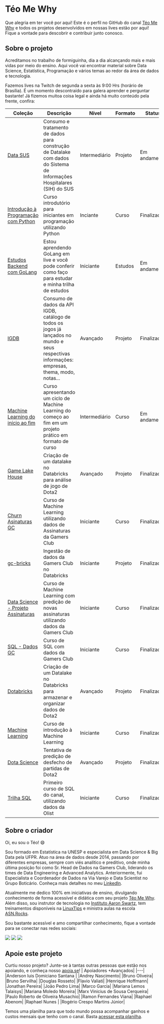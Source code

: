 # Téo Me Why

Que alegria em ter você por aqui! Este é o perfil no GitHub do canal [Téo Me Why](https://www.twitch.tv/teomewhy) e todos os projetos desenvolvidos em nossas lives estão por aqui!
Fique a vontade para descobrir e contribuir junto conosco.

## Sobre o projeto

Acreditamos no trabalho de formiguinha, dia a dia alcançando mais e mais vidas por meio do ensino. Aqui você vai encontrar material sobre Data Science, Estatística, Programação e vários temas ao redor da área de dados e tecnologia.

Fazemos lives na Twitch de segunda a sexta às 9:00 Hrs (horário de Brasília). É um momento descontraído para galera aprender e perguntar bastante! Já fizemos muitoa coisa legal e ainda há muito conteúdo pela frente, confira:

|Coleção | Descrição | Nível | Formato | Status | Acesso |
|---|---|---|---|---|---|
|[Data SUS](https://www.twitch.tv/collections/E82inP8ZcRfmWg) |Consumo e tratamento de dados para construção de Datalake com dados do Sistema de Informações Hospitalares (SIH) do SUS | Intermediário | Projeto | Em andamento | Assinante |
|[Introdução à Programação com Python](https://www.twitch.tv/collections/KsRwA0OEbhd_Gw) | Curso introdutório para iniciantes em programação utilizando Python | Inciante | Curso | Finalizado | Aberto |
|[Estudos Backend com GoLang](https://www.twitch.tv/collections/AyJXQs-3bhfPGQ) | Estou aprendendo GoLang em live e você pode conferir como faço para estudar e minha trilha de estudos | Iniciante | Estudos | Em andamento | Assinante |
|[IGDB](https://www.twitch.tv/collections/D8xJ12cDZBe_lQ) | Consumo de dados da API IGDB, catálogo de todos os jogos já lançados no mundo e seus respectivas informações: empresas, thema, modo, notas... | Avançado | Projeto | Finalizado | Assinante |
|[Machine Learning do início ao fim](https://www.twitch.tv/collections/sG1UU3C2UheIPg) | Curso apresentando um ciclo de Machine Learning do começo ao fim em um projeto prático em formato de curso | Intermediário | Curso | Em andamento | Aberto |
|[Game Lake House](https://www.twitch.tv/collections/MpD-VQopEBfOog) | Criação de um datalake no Databricks para análise de jogo de Dota2 | Avançado | Projeto | Finalizado | Assinante |
|[Churn Asinaturas GC](https://www.twitch.tv/collections/-iVyOjw2ARc93A) | Curso de Machine Learning utilizando dados de Assinaturas da Gamers Club  | Iniciante | Curso | Finalizado | Assinante |
|[gc-bricks](https://www.twitch.tv/collections/RfkhG2pJ7xY2TA) | Ingestão de dados da Gamers Club no Databricks | Iniciante | Projeto | Finalizado | Assinante |
|[Data Science - Projeto Assinaturas](https://www.twitch.tv/collections/xDcbIHun4xYMFA) | Curso de Machine Learning com predição de novas assinaturas utilizando dados da Gamers Club | Iniciante | Curso | Finalizado | Assinante |
|[SQL - Dados GC](https://www.twitch.tv/collections/1GD1BC-Y3BbhgA) | Curso de SQL com dados da Gamers Club| Iniciante | Curso | Finalizado | Assinante |
|[Dotabricks](https://www.twitch.tv/collections/t625I7F_0RZKMg) | Criação de um Datalake no Databricks para armazenar e organizar dados de Dota2| Avançado | Projeto | Finalizado | Assinante |
|[Machine Learning](https://www.twitch.tv/collections/vrRnPxxEgxYPpg) | Curso de introdução à Machine Learning| Iniciante | Curso | Finalizado | Assinante |
|[Dota Science](https://www.twitch.tv/collections/eiQxhCffdBapKQ) | Tentativa de predição de desfecho de partidas de Dota2 | Avançado | Projeto | Finalizado | Assinante |
|[Trilha SQL](https://www.twitch.tv/collections/IkuI3yO-ShZO-g) | Primeiro curso de SQL do canal, utilizando dados da Olist | Iniciante | Curso | Finalizado | Assinante |



## Sobre o criador

Oi, eu sou o Téo! 😄

Sou formado em Estatística na UNESP e especialista em Data Science & Big Data pela UFPR. Atuo na área de dados desde 2014, passando por diferentes empresas, sempre com viés analítico e preditivo, onde minha última posição foi como Sr. Head de Dados na Gamers Club, liderando os times de Data Engineering e Advanced Analytics. Anteriormente, fui Especialista e Coordenador de Dados na Via Varejo e Data Scientist no Grupo Boticário. Conheça mais detalhes no meu [LinkedIn](https://www.linkedin.com/in/teocalvo/).

Atualmente me dedico 100% em iniciativas de ensino, divulgando conhecimento de forma acessível e didática com seu projeto [Téo Me Why](twitch.tv/teomewhy). Além disso, sou instrutor de tecnologia no [Instituto Aaron Swartz](https://institutoasw.org/), tem treinamentos disponíveis na [LinuxTips](https://www.linuxtips.io/descomplicando-sql) e ministra aulas na escola [ASN.Rocks](https://asn.rocks/).

Sou bastante acessível e amo compartilhar conhecimento, fique a vontade para se conectar nas redes sociais:

<div> 
  <a href="https://www.youtube.com/channel/UC-Xa9J9-B4jBOoBNIHkMMKA" target="_blank"><img src="https://img.shields.io/badge/YouTube-FF0000?style=for-the-badge&logo=youtube&logoColor=white" target="_blank"></a>
 	<a href="https://www.twitch.tv/teomewhy" target="_blank"><img src="https://img.shields.io/badge/Twitch-9146FF?style=for-the-badge&logo=twitch&logoColor=white" target="_blank"></a>
  <a href="https://www.linkedin.com/in/teocalvo/" target="_blank"><img src="https://img.shields.io/badge/-LinkedIn-%230077B5?style=for-the-badge&logo=linkedin&logoColor=white" target="_blank"></a> 
</div>

## Apoie este projeto

Curtiu nosso projeto? Junte-se à tantas outras pessoas que estão nos apoiando, e conheça nosso [apoia.se](http://apoia.se/teomewhy)!
| Apoiadores +Avançados|
|---|
|Anderson luis Domiciano Santana |
|Andrey Nascimento|
|Bruno Oliveira|
|Bruno Servilha|
|Douglas Rosseto|
|Flavio Valiati|
|Henrique Hoffmann|
|Jonathan Pereira|
|João Pedro Lima|
|Marco Garcia|
|Mariana Lemos Talaisys|
|Mariana Moledo Moreira|
|Marx Vinicius de Sousa Cerqueira|
|Paulo Roberto de Oliveira Musachio|
|Ramon Fernandes Viana|
|Raphael Abenom|
|Raphael Nunes |
|Rogério Crespo Martins Júnior|

Temos uma planilha para que todo mundo possa acompanhar ganhos e custos mensais que tenho com o canal. Basta [acessar esta planilha](https://docs.google.com/spreadsheets/d/1V5e4aIJTLh1k7kFn_wj5Bn_7_9hDCml1eNcXdK6NhU8/edit?usp=sharing).
